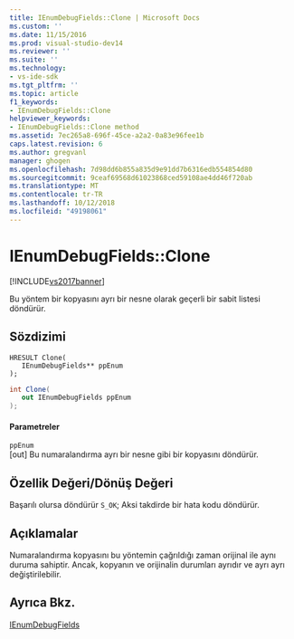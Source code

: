 ```yaml
---
title: IEnumDebugFields::Clone | Microsoft Docs
ms.custom: ''
ms.date: 11/15/2016
ms.prod: visual-studio-dev14
ms.reviewer: ''
ms.suite: ''
ms.technology:
- vs-ide-sdk
ms.tgt_pltfrm: ''
ms.topic: article
f1_keywords:
- IEnumDebugFields::Clone
helpviewer_keywords:
- IEnumDebugFields::Clone method
ms.assetid: 7ec265a8-696f-45ce-a2a2-0a83e96fee1b
caps.latest.revision: 6
ms.author: gregvanl
manager: ghogen
ms.openlocfilehash: 7d98dd6b855a835d9e91dd7b6316edb554854d80
ms.sourcegitcommit: 9ceaf69568d61023868ced59108ae4dd46f720ab
ms.translationtype: MT
ms.contentlocale: tr-TR
ms.lasthandoff: 10/12/2018
ms.locfileid: "49198061"
---
```

# <a name="ienumdebugfieldsclone"></a>IEnumDebugFields::Clone
[!INCLUDE[vs2017banner](../../../includes/vs2017banner.md)]

Bu yöntem bir kopyasını ayrı bir nesne olarak geçerli bir sabit listesi döndürür.  
  
## <a name="syntax"></a>Sözdizimi  
  
```cpp#  
HRESULT Clone(  
   IEnumDebugFields** ppEnum  
);  
```  
  
```csharp  
int Clone(  
   out IEnumDebugFields ppEnum  
);  
```  
  
#### <a name="parameters"></a>Parametreler  
 `ppEnum`  
 [out] Bu numaralandırma ayrı bir nesne gibi bir kopyasını döndürür.  
  
## <a name="property-valuereturn-value"></a>Özellik Değeri/Dönüş Değeri  
 Başarılı olursa döndürür `S_OK`; Aksi takdirde bir hata kodu döndürür.  
  
## <a name="remarks"></a>Açıklamalar  
 Numaralandırma kopyasını bu yöntemin çağrıldığı zaman orijinal ile aynı duruma sahiptir. Ancak, kopyanın ve orijinalin durumları ayrıdır ve ayrı ayrı değiştirilebilir.  
  
## <a name="see-also"></a>Ayrıca Bkz.  
 [IEnumDebugFields](../../../extensibility/debugger/reference/ienumdebugfields.md)

